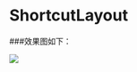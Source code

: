 # ShortcutLayout

###效果图如下：

![](https://github.com/niniloveyou/ShortcutLayout/blob/master/shortcut/shortcut.gif)
